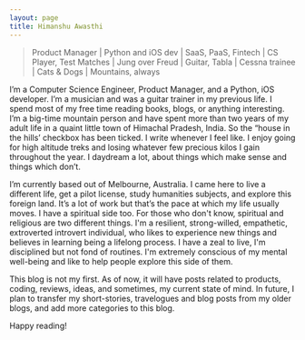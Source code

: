 ```yaml
---
layout: page
title: Himanshu Awasthi
---
```

>Product Manager | Python and iOS dev | SaaS, PaaS, Fintech | CS Player, Test Matches | Jung over Freud | Guitar, Tabla | Cessna trainee | Cats & Dogs | Mountains, always

I’m a Computer Science Engineer, Product Manager, and a Python, iOS developer. I’m a musician and was a guitar trainer in my previous life.  I spend most of my free time reading books, blogs, or anything interesting. I’m a big-time mountain person and have spent more than two years of my adult life in a quaint little town of Himachal Pradesh, India. So the “house in the hills’ checkbox has been ticked. I write whenever I feel like. I enjoy going for high altitude treks and losing whatever few precious kilos I gain throughout the year. I daydream a lot, about things which make sense and things which don’t.

I’m currently based out of Melbourne, Australia. I came here to live a different life, get a pilot license, study humanities subjects, and explore this foreign land. It’s a lot of work but that’s the pace at which my life usually moves. I have a spiritual side too. For those who don't know, spiritual and religious are two different things. I'm a resilient, strong-willed, empathetic, extroverted introvert individual, who likes to experience new things and believes in learning being a lifelong process. I have a zeal to live, I'm disciplined but not fond of routines. I'm extremely conscious of my mental well-being and like to help people explore this side of them. 

This blog is not my first. As of now, it will have posts related to products, coding, reviews, ideas, and sometimes, my current state of mind. In future, I plan to transfer my short-stories, travelogues and blog posts from my older blogs, and add more categories to this blog.

Happy reading!
